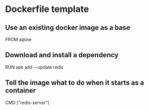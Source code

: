 # Dockerfile template

## Use an existing docker image as a base

FROM alpine

## Download and install a dependency

RUN apk add --update redis

## Tell the image what to do when it starts as a container

CMD \["redis-server"\]

